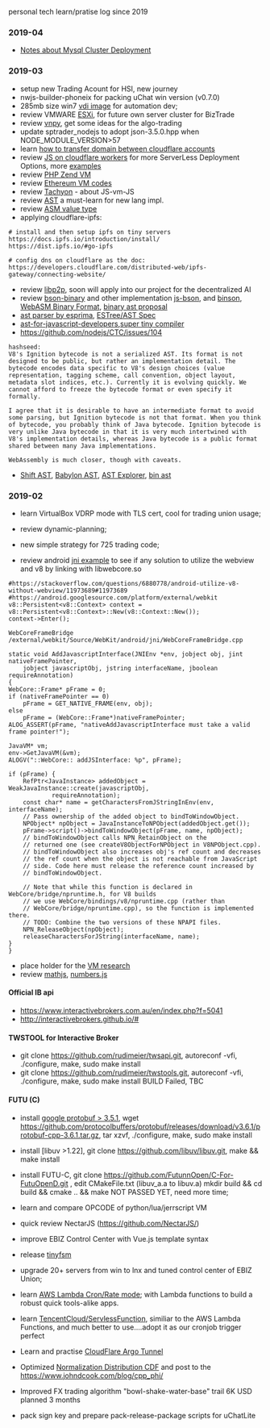 personal tech learn/pratise log since 2019

### 2019-04

* [Notes about Mysql Cluster Deployment](http://blog.sequoiadb.com/cn/Detail-id-54)

### 2019-03

* setup new Trading Acount for HSI, new journey
* nwjs-builder-phoneix for packing uChat win version (v0.7.0)
* 285mb size win7 [vdi image](https://github.com/wanjochan/PartnerNET.Software/blob/master/win7_000_d.7z?raw=true) for automation dev;
* review VMWARE [ESXi](https://www.vmware.com/products/esxi-and-esx.html), for future own server cluster for BizTrade
* review [vnpy](https://github.com/vnpy/vnpy), get some ideas for the algo-trading
* update sptrader_nodejs to adopt json-3.5.0.hpp when NODE_MODULE_VERSION>57
* learn [how to transfer domain between cloudflare accounts](https://support.cloudflare.com/hc/en-us/articles/204615358-How-to-move-domains-between-Cloudflare-accounts)
* review [JS on cloudflare workers](https://cloudflareworkers.com/) for more ServerLess Deployment Options, more [examples](https://developers.cloudflare.com/workers/writing-workers/blog-posts/)
* review [PHP Zend VM](http://joshuais.me/php-zend-vm/)
* review [Ethereum VM codes](https://ethervm.io)
* review [Tachyon](https://github.com/Tachyon-Team/Tachyon.git) - about JS-vm-JS
* review [AST](https://en.wikipedia.org/wiki/Abstract_syntax_tree) a must-learn for new lang impl.
* review [ASM value type](http://asmjs.org/spec/latest/#value-types)
* applying cloudflare-ipfs:
```
# install and then setup ipfs on tiny servers
https://docs.ipfs.io/introduction/install/
https://dist.ipfs.io/#go-ipfs

# config dns on cloudflare as the doc:
https://developers.cloudflare.com/distributed-web/ipfs-gateway/connecting-website/
```
* review [libp2p](https://libp2p.io/implementations/), soon will apply into our project for the decentralized AI
* review [bson-binary](https://github.com/mongodb/js-bson/blob/master/lib/binary.js) and other implementation [js-bson](https://github.com/muhmi/javascript-bson/blob/master/lib/bson.js), and [binson](https://github.com/alialavia/binson), [WebASM Binary Format](http://webassembly.github.io/spec/core/binary/index.html), [binary ast proposal](https://github.com/tc39/proposal-binary-ast/blob/master/README.md)
* [ast parser by esprima](http://esprima.org/demo/parse.html#), [ESTree/AST Spec](https://github.com/estree/estree)
* [ast-for-javascript-developers](https://itnext.io/ast-for-javascript-developers-3e79aeb08343),[super tiny compiler](https://github.com/jamiebuilds/the-super-tiny-compiler)
* https://github.com/nodejs/CTC/issues/104
```
hashseed:
V8's Ignition bytecode is not a serialized AST. Its format is not designed to be public, but rather an implementation detail. The bytecode encodes data specific to V8's design choices (value representation, tagging scheme, call convention, object layout, metadata slot indices, etc.). Currently it is evolving quickly. We cannot afford to freeze the bytecode format or even specify it formally.

I agree that it is desirable to have an intermediate format to avoid some parsing, but Ignition bytecode is not that format. When you think of bytecode, you probably think of Java bytecode. Ignition bytecode is very unlike Java bytecode in that it is very much intertwined with V8's implementation details, whereas Java bytecode is a public format shared between many Java implementations.

WebAssembly is much closer, though with caveats.
```
* [Shift AST](https://shift-ast.org/), [Babylon AST](https://github.com/babel/babylon), [AST Explorer](https://astexplorer.net/), [bin ast](https://github.com/binast/binjs-ref)


### 2019-02

* learn VirtualBox VDRP mode with TLS cert, cool for trading union usage;
* review dynamic-planning;
* new simple strategy for 725 trading code;

* review android [jni example](https://github.com/googlesamples/android-ndk/blob/master/hello-jniCallback/app/src/main/cpp/hello-jnicallback.c) to see if any solution to utilize the webview and v8 by linking with libwebcore.so
```
#https://stackoverflow.com/questions/6880778/android-utilize-v8-without-webview/11973689#11973689
#https://android.googlesource.com/platform/external/webkit
v8::Persistent<v8::Context> context = v8::Persistent<v8::Context>::New(v8::Context::New());
context->Enter();
```
```
WebCoreFrameBridge
/external/webkit/Source/WebKit/android/jni/WebCoreFrameBridge.cpp

static void AddJavascriptInterface(JNIEnv *env, jobject obj, jint nativeFramePointer,
    jobject javascriptObj, jstring interfaceName, jboolean requireAnnotation)
{
WebCore::Frame* pFrame = 0;
if (nativeFramePointer == 0)
    pFrame = GET_NATIVE_FRAME(env, obj);
else
    pFrame = (WebCore::Frame*)nativeFramePointer;
ALOG_ASSERT(pFrame, "nativeAddJavascriptInterface must take a valid frame pointer!");

JavaVM* vm;
env->GetJavaVM(&vm);
ALOGV("::WebCore:: addJSInterface: %p", pFrame);

if (pFrame) {
    RefPtr<JavaInstance> addedObject = WeakJavaInstance::create(javascriptObj,
            requireAnnotation);
    const char* name = getCharactersFromJStringInEnv(env, interfaceName);
    // Pass ownership of the added object to bindToWindowObject.
    NPObject* npObject = JavaInstanceToNPObject(addedObject.get());
    pFrame->script()->bindToWindowObject(pFrame, name, npObject);
    // bindToWindowObject calls NPN_RetainObject on the
    // returned one (see createV8ObjectForNPObject in V8NPObject.cpp).
    // bindToWindowObject also increases obj's ref count and decreases
    // the ref count when the object is not reachable from JavaScript
    // side. Code here must release the reference count increased by
    // bindToWindowObject.

    // Note that while this function is declared in WebCore/bridge/npruntime.h, for V8 builds
    // we use WebCore/bindings/v8/npruntime.cpp (rather than
    // WebCore/bridge/npruntime.cpp), so the function is implemented there.
    // TODO: Combine the two versions of these NPAPI files.
    NPN_ReleaseObject(npObject);
    releaseCharactersForJString(interfaceName, name);
}
}
```

* place holder for the [VM research](https://docs.google.com/document/d/1udOtqnWSzmhLBCRVEOQCUs_Kj3b81Y_YIDZW8laNbz8/edit)
* review [mathjs](http://mathjs.org/download.html), [numbers.js](https://github.com/numbers/numbers.js)

#### Official IB api

* https://www.interactivebrokers.com.au/en/index.php?f=5041
* http://interactivebrokers.github.io/#

#### TWSTOOL for Interactive Broker

* git clone https://github.com/rudimeier/twsapi.git, autoreconf -vfi, ./configure, make, sudo make install
* git clone https://github.com/rudimeier/twstools.git, autoreconf -vfi, ./configure, make, sudo make install
BUILD Failed, TBC

#### FUTU (C)
* install [google protobuf > 3.5.1](https://github.com/protocolbuffers/protobuf/releases), wget https://github.com/protocolbuffers/protobuf/releases/download/v3.6.1/protobuf-cpp-3.6.1.tar.gz, tar xzvf, ./configure, make, sudo make install
* install [libuv >1.22], git clone https://github.com/libuv/libuv.git, make && make install
* install FUTU-C, git clone https://github.com/FutunnOpen/C-For-FutuOpenD.git , edit CMakeFile.txt (libuv_a.a to libuv.a) mkdir build && cd build && cmake .. && make
NOT PASSED YET, need more time;

* learn and compare OPCODE of python/lua/jerrscript VM
* quick review NectarJS (https://github.com/NectarJS/)
* improve EBIZ Control Center with Vue.js template syntax
* release [tinyfsm](https://github.com/wanjochan/tinyfsm)
* upgrade 20+ servers from win to lnx and tuned control center of EBIZ Union;
* learn [AWS Lambda Cron/Rate mode](https://docs.aws.amazon.com/lambda/latest/dg/tutorial-scheduled-events-schedule-expressions.html); with Lambda functions to build a robust quick tools-alike apps.
* learn [TencentCloud/ServlessFunction](https://console.cloud.tencent.com/scf/list), similiar to the AWS Lambda Functions, and much better to use....adopt it as our cronjob trigger perfect
* Learn and practise [CloudFlare Argo Tunnel](https://www.cloudflare.com/en-au/products/argo-tunnel/)
* Optimized [Normalization Distribution CDF](https://github.com/wanjochan/mini_js_warehouse/blob/master/BlackScholesMerton.js) and post to the https://www.johndcook.com/blog/cpp_phi/
* Improved FX trading algorithm "bowl-shake-water-base" trail 6K USD planned 3 months
* pack sign key and prepare pack-release-package scripts for uChatLite
